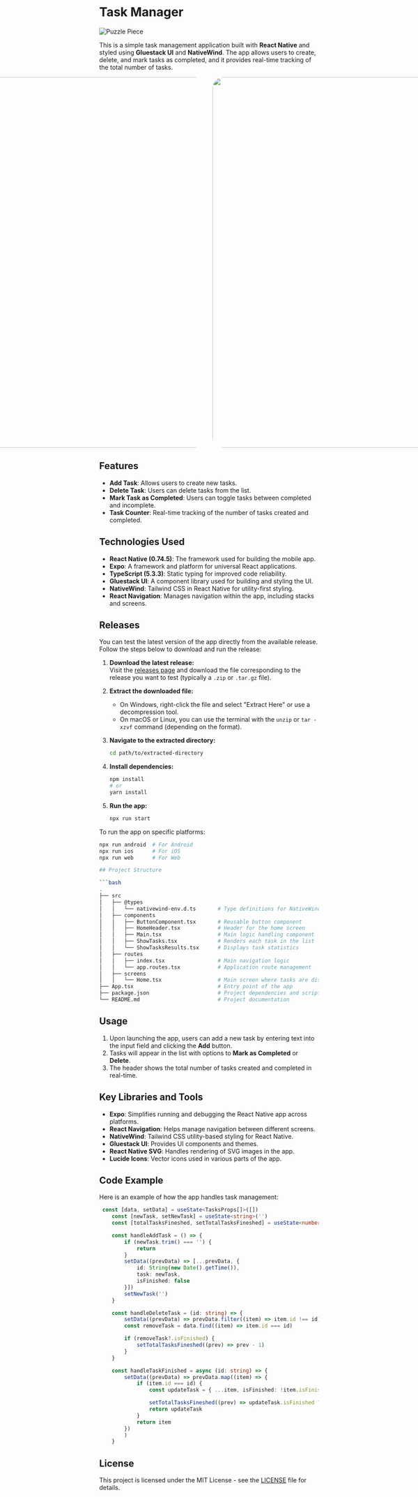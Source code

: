 # Task Manager

<img src="./assets/mainPreview.png" alt="Puzzle Piece" width="auto" />

This is a simple task management application built with **React Native** and styled using **Gluestack UI** and **NativeWind**. The app allows users to create, delete, and mark tasks as completed, and it provides real-time tracking of the total number of tasks.

<div style="display: flex; with: auto; gap: 16px; justify-content: center">
    <img src="./assets/demoPreview.gif" style="display: flex; height: 850px; border-radius:25px"/>
    <img src="./assets/preview.png" style="display: flex; height: 850px; border-radius:25px"/>
</div>

## Features

- **Add Task**: Allows users to create new tasks.
- **Delete Task**: Users can delete tasks from the list.
- **Mark Task as Completed**: Users can toggle tasks between completed and incomplete.
- **Task Counter**: Real-time tracking of the number of tasks created and completed.

## Technologies Used

- **React Native (0.74.5)**: The framework used for building the mobile app.
- **Expo**: A framework and platform for universal React applications.
- **TypeScript (5.3.3)**: Static typing for improved code reliability.
- **Gluestack UI**: A component library used for building and styling the UI.
- **NativeWind**: Tailwind CSS in React Native for utility-first styling.
- **React Navigation**: Manages navigation within the app, including stacks and screens.

## Releases

You can test the latest version of the app directly from the available release. Follow the steps below to download and run the release:

1. **Download the latest release:**  
   Visit the [releases page](https://github.com/Frankdias92/react-native/releases/tag/v1.0.0) and download the file corresponding to the release you want to test (typically a `.zip` or `.tar.gz` file).

2. **Extract the downloaded file:**
   - On Windows, right-click the file and select "Extract Here" or use a decompression tool.
   - On macOS or Linux, you can use the terminal with the `unzip` or `tar -xzvf` command (depending on the format).

3. **Navigate to the extracted directory:**

    ```bash
    cd path/to/extracted-directory
    ```

4. **Install dependencies:**

    ```bash
    npm install
    # or
    yarn install
    ```

5. **Run the app:**

    ```bash
    npx run start
    ```

To run the app on specific platforms:

```bash
npx run android  # For Android
npx run ios      # For iOS
npx run web      # For Web

## Project Structure

```bash
.
├── src
│   ├── @types
│   │   └── nativewind-env.d.ts       # Type definitions for NativeWind
│   ├── components
│   │   ├── ButtonComponent.tsx       # Reusable button component
│   │   ├── HomeHeader.tsx            # Header for the home screen
│   │   ├── Main.tsx                  # Main logic handling component
│   │   ├── ShowTasks.tsx             # Renders each task in the list
│   │   └── ShowTasksResults.tsx      # Displays task statistics
│   ├── routes
│   │   ├── index.tsx                 # Main navigation logic
│   │   └── app.routes.tsx            # Application route management
│   ├── screens
│   │   └── Home.tsx                  # Main screen where tasks are displayed
├── App.tsx                           # Entry point of the app
├── package.json                      # Project dependencies and scripts
└── README.md                         # Project documentation
```

## Usage

1. Upon launching the app, users can add a new task by entering text into the input field and clicking the **Add** button.
2. Tasks will appear in the list with options to **Mark as Completed** or **Delete**.
3. The header shows the total number of tasks created and completed in real-time.

## Key Libraries and Tools

- **Expo**: Simplifies running and debugging the React Native app across platforms.
- **React Navigation**: Helps manage navigation between different screens.
- **NativeWind**: Tailwind CSS utility-based styling for React Native.
- **Gluestack UI**: Provides UI components and themes.
- **React Native SVG**: Handles rendering of SVG images in the app.
- **Lucide Icons**: Vector icons used in various parts of the app.

## Code Example

Here is an example of how the app handles task management:

```typescript
 const [data, setData] = useState<TasksProps[]>([])
    const [newTask, setNewTask] = useState<string>('')
    const [totalTasksFineshed, setTotalTasksFineshed] = useState<number>(0)

    const handleAddTask = () => {
        if (newTask.trim() === '') {
            return
        }
        setData((prevData) => [...prevData, { 
            id: String(new Date().getTime()), 
            task: newTask, 
            isFinished: false 
        }])
        setNewTask('')
    }

    const handleDeleteTask = (id: string) => {
        setData((prevData) => prevData.filter((item) => item.id !== id))
        const removeTask = data.find((item) => item.id === id)

        if (removeTask?.isFinished) {
            setTotalTasksFineshed((prev) => prev - 1)
        }
    }

    const handleTaskFinished = async (id: string) => {
        setData((prevData) => prevData.map((item) => {
            if (item.id === id) {
                const updateTask = { ...item, isFinished: !item.isFinished }

                setTotalTasksFineshed((prev) => updateTask.isFinished ? prev + 1 : prev - 1)
                return updateTask
            }
            return item
        }) 
        )
    }
```

## License

This project is licensed under the MIT License - see the [LICENSE](LICENSE) file for details.
